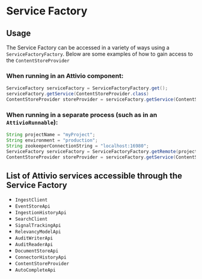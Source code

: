# Service Factory

## Usage

The Service Factory can be accessed in a variety of ways using a `ServiceFactoryFactory`. Below are some examples of how to gain access to the `ContentStoreProvider`

### When running in an Attivio component:

```java
ServiceFactory serviceFactory = ServiceFactoryFactory.get();
serviceFactory.getService(ContentStoreProvider.class)
ContentStoreProvider storeProvider = serviceFactory.getService(ContentStoreProvider.class)
```

### When running in a separate process \(such as in an `AttivioRunnable`\):

```java
String projectName = "myProject";
String environment = "production";
String zookeeperConnectionString = "localhost:16980";
ServiceFactory serviceFactory = ServiceFactoryFactory.getRemote(projectName, environment, zookeeperConnectionString);
ContentStoreProvider storeProvider = serviceFactory.getService(ContentStoreProvider.class)
```

## List of Attivio services accessible through the Service Factory

* `IngestClient`
* `EventStoreApi`
* `IngestionHistoryApi`
* `SearchClient`
* `SignalTrackingApi`
* `RelevancyModelApi`
* `AuditWriterApi`
* `AuditReaderApi`
* `DocumentStoreApi`
* `ConnectorHistoryApi`
* `ContentStoreProvider`
* `AutoCompleteApi`

